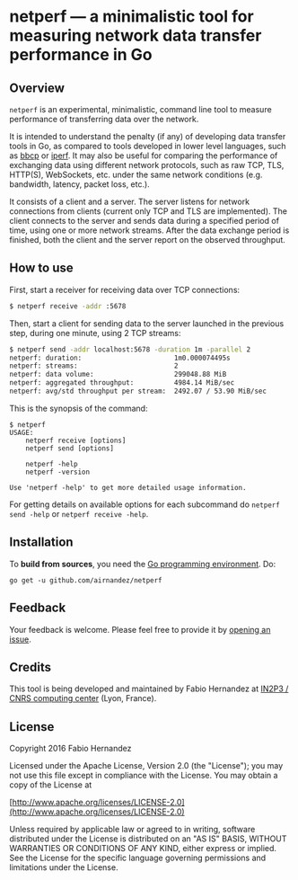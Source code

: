 # netperf — a minimalistic tool for measuring network data transfer performance in Go

## Overview
`netperf` is an experimental, minimalistic, command line tool to measure performance of transferring data over the network.

It is intended to understand the penalty (if any) of developing data transfer tools in Go, as compared to tools developed in lower level languages, such as [bbcp](https://www.slac.stanford.edu/~abh/bbcp/) or [iperf](http://software.es.net/iperf/). It may also be useful for comparing the performance of exchanging data using different network protocols, such as raw TCP, TLS, HTTP(S), WebSockets, etc. under the same network conditions (e.g. bandwidth, latency, packet loss, etc.).

It consists of a client and a server. The server listens for network connections from clients (current only TCP and TLS are implemented). The client connects to the server and sends data during a specified period of time, using one or more network streams. After the data exchange period is finished, both the client and the server report on the observed throughput.

## How to use
First, start a receiver for receiving data over TCP connections:

```bash
$ netperf receive -addr :5678
```

Then, start a client for sending data to the server launched in the previous step, during one minute, using 2 TCP streams:

```bash
$ netperf send -addr localhost:5678 -duration 1m -parallel 2
netperf: duration:                       1m0.000074495s
netperf: streams:                        2
netperf: data volume:                    299048.88 MiB
netperf: aggregated throughput:          4984.14 MiB/sec
netperf: avg/std throughput per stream:  2492.07 / 53.90 MiB/sec
```

This is the synopsis of the command:

```
$ netperf
USAGE:
    netperf receive [options]
    netperf send [options]

    netperf -help
    netperf -version

Use 'netperf -help' to get more detailed usage information.
```

For getting details on available options for each subcommand do `netperf send -help` or `netperf receive -help`.

## Installation
To **build from sources**, you need the [Go programming environment](https://golang.org). Do:

```
go get -u github.com/airnandez/netperf
```

## Feedback

Your feedback is welcome. Please feel free to provide it by [opening an issue](https://github.com/airnandez/netperf/issues).

## Credits

This tool is being developed and maintained by Fabio Hernandez at [IN2P3 / CNRS computing center](http://cc.in2p3.fr) (Lyon, France).

## License
Copyright 2016 Fabio Hernandez

Licensed under the Apache License, Version 2.0 (the "License");
you may not use this file except in compliance with the License.
You may obtain a copy of the License at

[http://www.apache.org/licenses/LICENSE-2.0](http://www.apache.org/licenses/LICENSE-2.0)

Unless required by applicable law or agreed to in writing, software
distributed under the License is distributed on an "AS IS" BASIS,
WITHOUT WARRANTIES OR CONDITIONS OF ANY KIND, either express or implied.
See the License for the specific language governing permissions and
limitations under the License.
